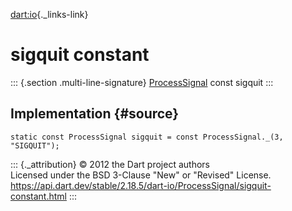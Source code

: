 [dart:io](../../dart-io/dart-io-library){._links-link}

sigquit constant
================

::: {.section .multi-line-signature}
[ProcessSignal](../processsignal-class) const sigquit
:::

Implementation {#source}
--------------

``` {.language-dart data-language="dart"}
static const ProcessSignal sigquit = const ProcessSignal._(3, "SIGQUIT");
```

::: {._attribution}
© 2012 the Dart project authors\
Licensed under the BSD 3-Clause \"New\" or \"Revised\" License.\
<https://api.dart.dev/stable/2.18.5/dart-io/ProcessSignal/sigquit-constant.html>
:::
